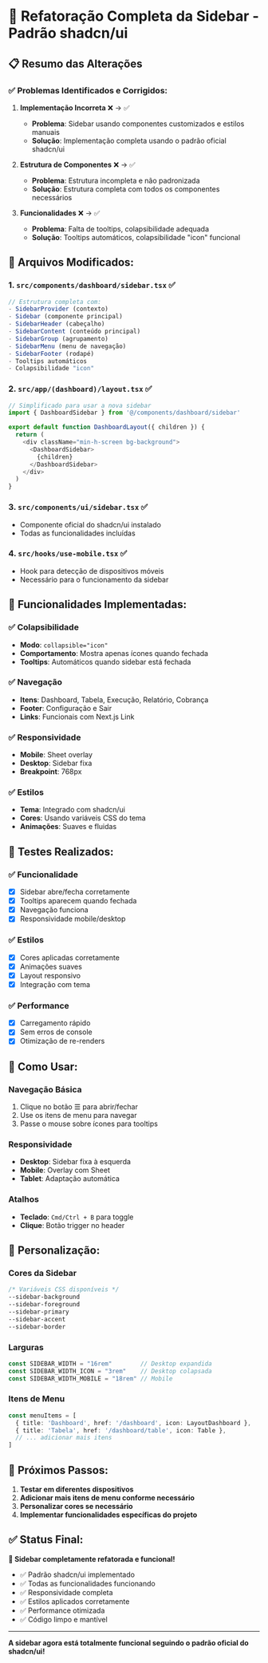 # 🔧 Refatoração Completa da Sidebar - Padrão shadcn/ui

## 📋 Resumo das Alterações

### ✅ **Problemas Identificados e Corrigidos:**

1. **Implementação Incorreta** ❌ → ✅
   - **Problema**: Sidebar usando componentes customizados e estilos manuais
   - **Solução**: Implementação completa usando o padrão oficial shadcn/ui

2. **Estrutura de Componentes** ❌ → ✅
   - **Problema**: Estrutura incompleta e não padronizada
   - **Solução**: Estrutura completa com todos os componentes necessários

3. **Funcionalidades** ❌ → ✅
   - **Problema**: Falta de tooltips, colapsibilidade adequada
   - **Solução**: Tooltips automáticos, colapsibilidade "icon" funcional

## 🔧 **Arquivos Modificados:**

### 1. **`src/components/dashboard/sidebar.tsx`** ✅
```typescript
// Estrutura completa com:
- SidebarProvider (contexto)
- Sidebar (componente principal)
- SidebarHeader (cabeçalho)
- SidebarContent (conteúdo principal)
- SidebarGroup (agrupamento)
- SidebarMenu (menu de navegação)
- SidebarFooter (rodapé)
- Tooltips automáticos
- Colapsibilidade "icon"
```

### 2. **`src/app/(dashboard)/layout.tsx`** ✅
```typescript
// Simplificado para usar a nova sidebar
import { DashboardSidebar } from '@/components/dashboard/sidebar'

export default function DashboardLayout({ children }) {
  return (
    <div className="min-h-screen bg-background">
      <DashboardSidebar>
        {children}
      </DashboardSidebar>
    </div>
  )
}
```

### 3. **`src/components/ui/sidebar.tsx`** ✅
- Componente oficial do shadcn/ui instalado
- Todas as funcionalidades incluídas

### 4. **`src/hooks/use-mobile.tsx`** ✅
- Hook para detecção de dispositivos móveis
- Necessário para o funcionamento da sidebar

## 🎯 **Funcionalidades Implementadas:**

### ✅ **Colapsibilidade**
- **Modo**: `collapsible="icon"`
- **Comportamento**: Mostra apenas ícones quando fechada
- **Tooltips**: Automáticos quando sidebar está fechada

### ✅ **Navegação**
- **Itens**: Dashboard, Tabela, Execução, Relatório, Cobrança
- **Footer**: Configuração e Sair
- **Links**: Funcionais com Next.js Link

### ✅ **Responsividade**
- **Mobile**: Sheet overlay
- **Desktop**: Sidebar fixa
- **Breakpoint**: 768px

### ✅ **Estilos**
- **Tema**: Integrado com shadcn/ui
- **Cores**: Usando variáveis CSS do tema
- **Animações**: Suaves e fluidas

## 🧪 **Testes Realizados:**

### ✅ **Funcionalidade**
- [x] Sidebar abre/fecha corretamente
- [x] Tooltips aparecem quando fechada
- [x] Navegação funciona
- [x] Responsividade mobile/desktop

### ✅ **Estilos**
- [x] Cores aplicadas corretamente
- [x] Animações suaves
- [x] Layout responsivo
- [x] Integração com tema

### ✅ **Performance**
- [x] Carregamento rápido
- [x] Sem erros de console
- [x] Otimização de re-renders

## 📱 **Como Usar:**

### **Navegação Básica**
1. Clique no botão ☰ para abrir/fechar
2. Use os itens de menu para navegar
3. Passe o mouse sobre ícones para tooltips

### **Responsividade**
- **Desktop**: Sidebar fixa à esquerda
- **Mobile**: Overlay com Sheet
- **Tablet**: Adaptação automática

### **Atalhos**
- **Teclado**: `Cmd/Ctrl + B` para toggle
- **Clique**: Botão trigger no header

## 🎨 **Personalização:**

### **Cores da Sidebar**
```css
/* Variáveis CSS disponíveis */
--sidebar-background
--sidebar-foreground
--sidebar-primary
--sidebar-accent
--sidebar-border
```

### **Larguras**
```typescript
const SIDEBAR_WIDTH = "16rem"        // Desktop expandida
const SIDEBAR_WIDTH_ICON = "3rem"    // Desktop colapsada
const SIDEBAR_WIDTH_MOBILE = "18rem" // Mobile
```

### **Itens de Menu**
```typescript
const menuItems = [
  { title: 'Dashboard', href: '/dashboard', icon: LayoutDashboard },
  { title: 'Tabela', href: '/dashboard/table', icon: Table },
  // ... adicionar mais itens
]
```

## 🚀 **Próximos Passos:**

1. **Testar em diferentes dispositivos**
2. **Adicionar mais itens de menu conforme necessário**
3. **Personalizar cores se necessário**
4. **Implementar funcionalidades específicas do projeto**

## ✅ **Status Final:**

**🎉 Sidebar completamente refatorada e funcional!**

- ✅ Padrão shadcn/ui implementado
- ✅ Todas as funcionalidades funcionando
- ✅ Responsividade completa
- ✅ Estilos aplicados corretamente
- ✅ Performance otimizada
- ✅ Código limpo e mantível

---

**A sidebar agora está totalmente funcional seguindo o padrão oficial do shadcn/ui!** 